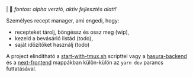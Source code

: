 | :construction: *fontos: alpha verzió, aktív fejlesztés alatt!*

Személyes recept manager, ami engedi, hogy:
- recepteket tárolj, böngéssz és ossz meg (wip),
- kezeld a bevásárló listád (todo),
- saját időzítőket használj (todo)

A project elindítható a [start-with-tmux.sh](start-with-tmux.sh) scripttel
vagy a [hasura-backend](hasura-backend) és a [next-frontend](next-frontend) mappákban
külön-külön az `yarn dev` parancs futtatásával.
